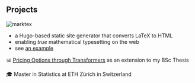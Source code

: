 ## Projects

![marktex](https://ansamuel.com/logos/marktex-bold.svg)
- a Hugo-based static site generator that converts LaTeX to HTML
- enabling *true* mathematical typesetting on the web
- see [an example](https://ansamuel.com/notes/introprob/04/)

📊 [Pricing Options through Transformers](https://www.overleaf.com/read/ftmnfwhphcnd#4cffdd) as an extension to my BSc Thesis

🎓 Master in Statistics at ETH Zürich in Switzerland
